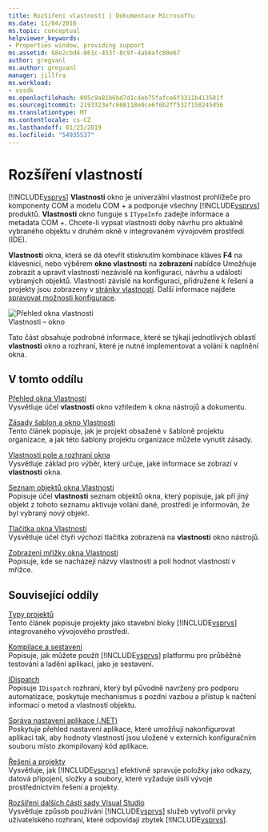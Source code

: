 ```yaml
---
title: Rozšíření vlastností | Dokumentace Microsoftu
ms.date: 11/04/2016
ms.topic: conceptual
helpviewer_keywords:
- Properties window, providing support
ms.assetid: 68e2cbd4-861c-453f-8c9f-4ab6afc80e67
author: gregvanl
ms.author: gregvanl
manager: jillfra
ms.workload:
- vssdk
ms.openlocfilehash: 095c9a81b6bd7d1c4eb75fafce6f3311b413581f
ms.sourcegitcommit: 2193323efc608118e0ce6f6b2ff532f158245d56
ms.translationtype: MT
ms.contentlocale: cs-CZ
ms.lasthandoff: 01/25/2019
ms.locfileid: "54935537"
---
```

# <a name="extend-properties"></a>Rozšíření vlastností
[!INCLUDE[vsprvs](../../code-quality/includes/vsprvs_md.md)] **Vlastnosti** okno je univerzální vlastnost prohlížeče pro komponenty COM a modelu COM + a podporuje všechny [!INCLUDE[vsprvs](../../code-quality/includes/vsprvs_md.md)] produktů. **Vlastnosti** okno funguje s `ITypeInfo` zadejte informace a metadata COM +. Chcete-li vypsat vlastnosti doby návrhu pro aktuálně vybraného objektu v druhém okně v integrovaném vývojovém prostředí (IDE).  
  
 **Vlastnosti** okna, která se dá otevřít stisknutím kombinace kláves **F4** na klávesnici, nebo výběrem **okno vlastností** na **zobrazení** nabídce Umožňuje zobrazit a upravit vlastnosti nezávislé na konfiguraci, návrhu a událostí vybraných objektů. Vlastnosti závislé na konfiguraci, přidružené k řešení a projekty jsou zobrazeny v [stránky vlastností](../../extensibility/internals/property-pages.md). Další informace najdete [spravovat možnosti konfigurace](../../extensibility/internals/managing-configuration-options.md).  
  
 ![Přehled okna vlastnosti](../../extensibility/internals/media/vspropertieswindow.png "vsPropertiesWindow")  
Vlastnosti – okno  
  
 Tato část obsahuje podrobné informace, které se týkají jednotlivých oblastí **vlastnosti** okno a rozhraní, které je nutné implementovat a volání k naplnění okna.  
  
## <a name="in-this-section"></a>V tomto oddílu  
 [Přehled okna Vlastnosti](../../extensibility/internals/properties-window-overview.md)  
 Vysvětluje účel **vlastnosti** okno vzhledem k okna nástrojů a dokumentu.  
  
 [Zásady šablon a okno Vlastnosti](../../extensibility/internals/template-policy-and-the-properties-window.md)  
 Tento článek popisuje, jak je projekt obsažené v šabloně projektu organizace, a jak této šablony projektu organizace můžete vynutit zásady.  
  
 [Vlastnosti pole a rozhraní okna](../../extensibility/internals/properties-window-fields-and-interfaces.md)  
 Vysvětluje základ pro výběr, který určuje, jaké informace se zobrazí v **vlastnosti** okna.  
  
 [Seznam objektů okna Vlastnosti](../../extensibility/internals/properties-window-object-list.md)  
 Popisuje účel **vlastnosti** seznam objektů okna, který popisuje, jak při jiný objekt z tohoto seznamu aktivuje volání dané, prostředí je informován, že byl vybraný nový objekt.  
  
 [Tlačítka okna Vlastnosti](../../extensibility/internals/properties-window-buttons.md)  
 Vysvětluje účel čtyři výchozí tlačítka zobrazená na **vlastnosti** okno nástrojů.  
  
 [Zobrazení mřížky okna Vlastnosti](../../extensibility/internals/properties-display-grid.md)  
 Popisuje, kde se nacházejí názvy vlastností a polí hodnot vlastností v mřížce.  
  
## <a name="related-sections"></a>Související oddíly  
 [Typy projektů](../../extensibility/internals/project-types.md)  
 Tento článek popisuje projekty jako stavební bloky [!INCLUDE[vsprvs](../../code-quality/includes/vsprvs_md.md)] integrovaného vývojového prostředí.  
  
 [Kompilace a sestavení](../../ide/compiling-and-building-in-visual-studio.md)  
 Popisuje, jak můžete použít [!INCLUDE[vsprvs](../../code-quality/includes/vsprvs_md.md)] platformu pro průběžné testování a ladění aplikací, jako je sestavení.  
  
 [IDispatch](/previous-versions/windows/desktop/api/oaidl/nn-oaidl-idispatch)  
 Popisuje `IDispatch` rozhraní, který byl původně navržený pro podporu automatizace, poskytuje mechanismus s pozdní vazbou a přístup k načtení informací o metod a vlastností objektu.  
  
 [Správa nastavení aplikace (.NET)](../../ide/managing-application-settings-dotnet.md)  
 Poskytuje přehled nastavení aplikace, které umožňují nakonfigurovat aplikaci tak, aby hodnoty vlastností jsou uložené v externích konfiguračním souboru místo zkompilovaný kód aplikace.  
  
 [Řešení a projekty](../../ide/solutions-and-projects-in-visual-studio.md)  
 Vysvětluje, jak [!INCLUDE[vsprvs](../../code-quality/includes/vsprvs_md.md)] efektivně spravuje položky jako odkazy, datová připojení, složky a soubory, které vyžaduje úsilí vývoje prostřednictvím řešení a projekty.  
  
 [Rozšíření dalších částí sady Visual Studio](../../extensibility/extending-other-parts-of-visual-studio.md)  
 Vysvětluje způsob používání [!INCLUDE[vsprvs](../../code-quality/includes/vsprvs_md.md)] služeb vytvořil prvky uživatelského rozhraní, které odpovídají zbytek [!INCLUDE[vsprvs](../../code-quality/includes/vsprvs_md.md)].